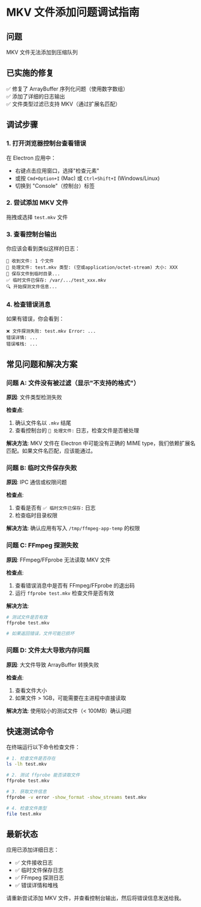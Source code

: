 # MKV 文件添加问题调试指南

## 问题
MKV 文件无法添加到压缩队列

## 已实施的修复
✅ 修复了 ArrayBuffer 序列化问题（使用数字数组）  
✅ 添加了详细的日志输出  
✅ 文件类型过滤已支持 MKV（通过扩展名匹配）

## 调试步骤

### 1. 打开浏览器控制台查看错误
在 Electron 应用中：
- 右键点击应用窗口，选择"检查元素"
- 或按 `Cmd+Option+I` (Mac) 或 `Ctrl+Shift+I` (Windows/Linux)
- 切换到 "Console"（控制台）标签

### 2. 尝试添加 MKV 文件
拖拽或选择 `test.mkv` 文件

### 3. 查看控制台输出
你应该会看到类似这样的日志：
```
📁 收到文件: 1 个文件
📄 处理文件: test.mkv 类型: (空或application/octet-stream) 大小: XXX
💾 保存文件到临时目录...
✅ 临时文件已保存: /var/.../test_xxx.mkv
🔍 开始探测文件信息...
```

### 4. 检查错误消息
如果有错误，你会看到：
```
❌ 文件探测失败: test.mkv Error: ...
错误详情: ...
错误堆栈: ...
```

## 常见问题和解决方案

### 问题 A: 文件没有被过滤（显示"不支持的格式"）
**原因**: 文件类型检测失败

**检查点**:
1. 确认文件名以 `.mkv` 结尾
2. 查看控制台的 `📄 处理文件:` 日志，检查文件是否被处理

**解决方法**:
MKV 文件在 Electron 中可能没有正确的 MIME type，我们依赖扩展名匹配。如果文件名匹配，应该能通过。

### 问题 B: 临时文件保存失败
**原因**: IPC 通信或权限问题

**检查点**:
1. 查看是否有 `✅ 临时文件已保存:` 日志
2. 检查临时目录权限

**解决方法**:
确认应用有写入 `/tmp/ffmpeg-app-temp` 的权限

### 问题 C: FFmpeg 探测失败
**原因**: FFmpeg/FFprobe 无法读取 MKV 文件

**检查点**:
1. 查看错误消息中是否有 FFmpeg/FFprobe 的退出码
2. 运行 `ffprobe test.mkv` 检查文件是否有效

**解决方法**:
```bash
# 测试文件是否有效
ffprobe test.mkv

# 如果返回错误，文件可能已损坏
```

### 问题 D: 文件太大导致内存问题
**原因**: 大文件导致 ArrayBuffer 转换失败

**检查点**:
1. 查看文件大小
2. 如果文件 > 1GB，可能需要在主进程中直接读取

**解决方法**:
使用较小的测试文件（< 100MB）确认问题

## 快速测试命令

在终端运行以下命令检查文件：

```bash
# 1. 检查文件是否存在
ls -lh test.mkv

# 2. 测试 ffprobe 能否读取文件
ffprobe test.mkv

# 3. 获取文件信息
ffprobe -v error -show_format -show_streams test.mkv

# 4. 检查文件类型
file test.mkv
```

## 最新状态

应用已添加详细日志：
- ✅ 文件接收日志
- ✅ 临时文件保存日志  
- ✅ FFmpeg 探测日志
- ✅ 错误详情和堆栈

请重新尝试添加 MKV 文件，并查看控制台输出，然后将错误信息发送给我。
